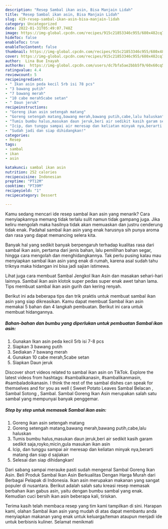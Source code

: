 ```yaml
---
description: "Resep Sambal ikan asin, Bisa Manjain Lidah"
title: "Resep Sambal ikan asin, Bisa Manjain Lidah"
slug: 419-resep-sambal-ikan-asin-bisa-manjain-lidah
category: Uncategorized
date: 2022-01-31T05:49:07.748Z
image: https://img-global.cpcdn.com/recipes/915c21853346c955/680x482cq70/sambal-ikan-asin-foto-resep-utama.jpg
hideToc: false
enableToc: true
enableTocContent: false
thumbnail: https://img-global.cpcdn.com/recipes/915c21853346c955/680x482cq70/sambal-ikan-asin-foto-resep-utama.jpg
cover: https://img-global.cpcdn.com/recipes/915c21853346c955/680x482cq70/sambal-ikan-asin-foto-resep-utama.jpg
author:  Lina Bue Inayah
authorAv:  https://img-global.cpcdn.com/users/dc7bfa5ae2bbb5f9/60x60cq50/avatar.jpg
ratingvalue: 4.4
reviewcount: 5
recipeingredient:
- " Ikan asin peda kecil 5rb isi 78 pcs"
- "3 bawang putih"
- "7 bawang merah"
- "10 cabe merah5cabe setan"
- " Daun jeruk"
recipeinstructions:
- "Goreng ikan asin setengah matang"
- "Goreng setengah matang,bawang merah,bawang putih,cabe,lalu haluskan"
- "Tumis bumbu halus,masukan daun jeruk,beri air sedikit kasih garam sedikit saja,royko,micin,gula masukan ikan asin"
- "Icip, dan tunggu sampai air meresap dan keliatan minyak nya,berarti matang dan siap d sajiakan"
- "Sudah jadi dan siap dihidangkan!"
categories:
- Resep
tags:
- sambal
- ikan
- asin

katakunci: sambal ikan asin 
nutrition: 252 calories
recipecuisine: Indonesian
preptime: "PT12M"
cooktime: "PT39M"
recipeyield: "1"
recipecategory: Dessert

---
```



Kamu sedang mencari ide resep sambal ikan asin yang menarik? Cara menyiapkannya memang tidak terlalu sulit namun tidak gampang juga. Jika keliru mengolah maka hasilnya tidak akan memuaskan dan justru cenderung tidak enak. Padahal sambal ikan asin yang enak harusnya sih punya aroma dan rasa yang dapat memancing selera kita.


Banyak hal yang sedikit banyak berpengaruh terhadap kualitas rasa dari sambal ikan asin, pertama dari jenis bahan, lalu pemilihan bahan segar, hingga cara mengolah dan menghidangkannya. Tak perlu pusing kalau mau menyiapkan sambal ikan asin yang enak di rumah, karena asal sudah tahu triknya maka hidangan ini bisa jadi sajian istimewa.

Lihat juga cara membuat Sambal Jengkol Ikan Asin dan masakan sehari-hari lainnya. Sambal ikan asin klotok super pedas super enak awet tahan lama. Tips membuat sambal ikan asin gurih dan kering renyah.


Berikut ini ada beberapa tips dan trik praktis untuk membuat sambal ikan asin yang siap dikreasikan. Kamu dapat membuat Sambal ikan asin memakai 5 bahan dan 4 langkah pembuatan. Berikut ini cara untuk membuat hidangannya.

<!--inarticleads1-->

##### Bahan-bahan dan bumbu yang diperlukan untuk pembuatan Sambal ikan asin:

1. Gunakan  Ikan asin peda kecil 5rb isi 7-8 pcs
1. Siapkan 3 bawang putih
1. Sediakan 7 bawang merah
1. Gunakan 10 cabe merah,5cabe setan
1. Siapkan  Daun jeruk


Discover short videos related to sambal ikan asin on TikTok. Explore the latest videos from hashtags: #sambalikanasin, #sambalikanmasin, #sambaladoikanasin. I think the rest of the sambal dishes can speak for themselves and for you as well ( Sweet Potato Leaves Sambal Belacan , Sambal Sotong , Sambal. Sambal Goreng Ikan Asin merupakan salah satu sambal yang mempunyai banyak penggemar. 

<!--inarticleads2-->

##### Step by step untuk memasak Sambal ikan asin:

1. Goreng ikan asin setengah matang
1. Goreng setengah matang,bawang merah,bawang putih,cabe,lalu haluskan
1. Tumis bumbu halus,masukan daun jeruk,beri air sedikit kasih garam sedikit saja,royko,micin,gula masukan ikan asin
1. Icip, dan tunggu sampai air meresap dan keliatan minyak nya,berarti matang dan siap d sajiakan
1. Selesai dan siap dihidangkan!

Dari sabang sampai merauke pasti sudah mengenal Sambal Goreng Ikan Asin. Beli Produk Sambal Ikan Asin Berkualitas Dengan Harga Murah dari Berbagai Pelapak di Indonesia. Ikan asin merupakan makanan yang sangat populer di nusantara. Berikut adalah salah satu kreasi resep memasak berbahan ikan gabus asin, yaitu dengan bumbu sambal yang enak. Kemudian cuci bersih ikan asin beberapa kali, tiriskan. 

Terima kasih telah membaca resep yang tim kami tampilkan di sini. Harapan kami, olahan Sambal ikan asin yang mudah di atas dapat membantu anda menyiapkan makanan yang enak untuk keluarga/teman ataupun menjadi ide untuk berbisnis kuliner. Selamat menikmati
